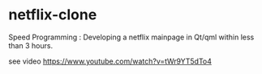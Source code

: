 # netflix-clone
Speed Programming : Developing a netflix mainpage in Qt/qml within less than 3 hours.

see video https://www.youtube.com/watch?v=tWr9YT5dTo4
